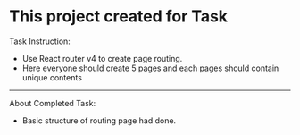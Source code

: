 # This project created for Task

Task Instruction:

- Use React router v4 to create page routing.
- Here everyone should create 5 pages and each pages should contain unique contents

------------------------------------------------------------------------------------

About Completed Task:

- Basic structure of routing page had done.
